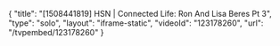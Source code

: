 {
    "title": "[1508441819] HSN | Connected Life: Ron And Lisa Beres Pt 3",
    "type": "solo",
    "layout": "iframe-static",
    "videoId": "123178260",
    "url": "\/tvpembed\/123178260"
}